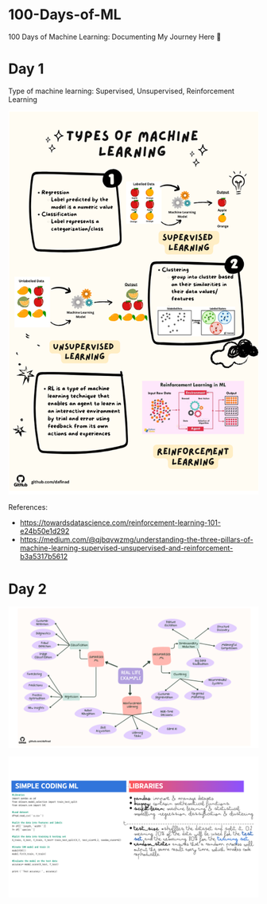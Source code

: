 # 100-Days-of-ML
100 Days of Machine Learning: Documenting My Journey Here 👾

# Day 1
Type of machine learning: Supervised, Unsupervised, Reinforcement Learning

<p align="center">
  <img src="https://github.com/dafinad/100-Days-of-ML/blob/main/Poster/day1.png">
</p>

References:
- https://towardsdatascience.com/reinforcement-learning-101-e24b50e1d292
- https://medium.com/@qjbqvwzmg/understanding-the-three-pillars-of-machine-learning-supervised-unsupervised-and-reinforcement-b3a5317b5612

# Day 2

<p align="left">
  <img src="https://github.com/dafinad/100-Days-of-ML/blob/main/Poster/Day2-RealLifeExample.png">
</p>

<p align="right">
  <img src="https://github.com/dafinad/100-Days-of-ML/blob/main/Poster/Day2-SimpleMLCoding.png">
</p>
